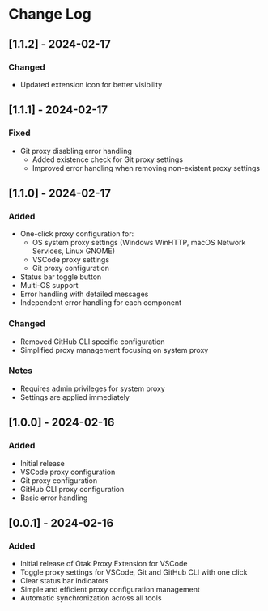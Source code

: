 # Change Log

## [1.1.2] - 2024-02-17

### Changed
- Updated extension icon for better visibility

## [1.1.1] - 2024-02-17

### Fixed
- Git proxy disabling error handling
  - Added existence check for Git proxy settings
  - Improved error handling when removing non-existent proxy settings

## [1.1.0] - 2024-02-17

### Added
- One-click proxy configuration for:
  - OS system proxy settings (Windows WinHTTP, macOS Network Services, Linux GNOME)
  - VSCode proxy settings
  - Git proxy configuration
- Status bar toggle button
- Multi-OS support
- Error handling with detailed messages
- Independent error handling for each component

### Changed
- Removed GitHub CLI specific configuration
- Simplified proxy management focusing on system proxy

### Notes
- Requires admin privileges for system proxy
- Settings are applied immediately

## [1.0.0] - 2024-02-16

### Added
- Initial release
- VSCode proxy configuration
- Git proxy configuration
- GitHub CLI proxy configuration
- Basic error handling

## [0.0.1] - 2024-02-16

### Added
- Initial release of Otak Proxy Extension for VSCode
- Toggle proxy settings for VSCode, Git and GitHub CLI with one click
- Clear status bar indicators
- Simple and efficient proxy configuration management
- Automatic synchronization across all tools